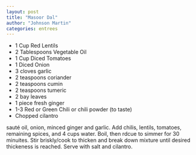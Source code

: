 ```yaml
---
layout: post
title: "Masoor Dal"
author: "Johnson Martin"
categories: entrees
---
```


- 1 Cup Red Lentils
- 2 Tablespoons Vegetable Oil
- 1 Cup Diced Tomatoes 
- 1 Diced Onion
- 3 cloves garlic
- 2 teaspoons coriander
- 2 teaspoons cumin
- 2 teaspoons tumeric
- 2 bay leaves
- 1 piece fresh ginger
- 1-3 Red or Green Chili or chili powder (to taste)
- Chopped cilantro

sauté oil, onion, minced ginger and garlic. Add chilis, lentils, tomatoes, remaining spices, and 4 cups water. Boil, then rdcue to simmer for 30 minuites. Stir briskly/cook to thicken and break down mixture until desired thickeness is reached. Serve with salt and cilantro.